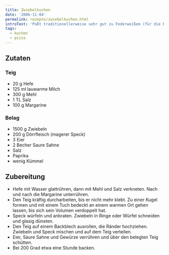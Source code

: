 ```yaml
---
title: Zwiebelkuchen
date: '2006-11-04'
permalink: rezepte/zwiebelkuchen.html
introText: 'Paßt traditionellerweise sehr gut zu Federweißem (für die Pfälzer: Neuer Wein), kann man aber auch sonst während des Jahres essen.'
tags:
  - kuchen
  - pizza
---
```


## Zutaten

### Teig

- 20 g Hefe
- 125 ml lauwarme Milch
- 300 g Mehl
- 1 TL Salz
- 100 g Margarine

### Belag

- 1500 g Zwiebeln
- 200 g Dörrfleisch (magerer Speck)
- 3 Eier
- 2 Becher Saure Sahne
- Salz
- Paprika
- wenig Kümmel

## Zubereitung

- Hefe mit Wasser glattrühren, dann mit Mehl und Salz verkneten. Nach und nach die Margarine unterrühren.
- Den Teig kräftig durcharbeiten, bis er nicht mehr klebt. Zu einer Kugel formen und mit einem Tuch bedeckt an einem warmen Ort gehen lassen, bis sich sein Volumen verdoppelt hat.
- Speck würfeln und anbraten. Zwiebeln in Ringe oder Würfel schneiden und glasig dünsten.
- Den Teig auf einem Backblech ausrollen, die Ränder hochziehen. Zwiebeln und Speck mischen und auf dem Teig verteilen.
- Eier, Saure Sahne und Gewürze verrühren und über den belegten Teig schütten.
- Bei 200 Grad etwa eine Stunde backen.




